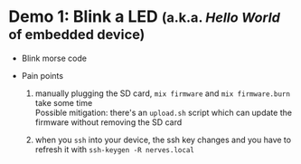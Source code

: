 # Demo 1: Blink a LED <small>(a.k.a. _Hello World_ of embedded device)</small>

* Blink morse code

* Pain points

    1. manually plugging the SD card, `mix firmware` and `mix firmware.burn` take some time \
        Possible mitigation: there's an `upload.sh` script which can update the firmware
        without removing the SD card 

    2. when you `ssh` into your device, the ssh key changes and you have to refresh it 
        with `ssh-keygen -R nerves.local`

    <!-- .element: class="text-[32px]" -->
